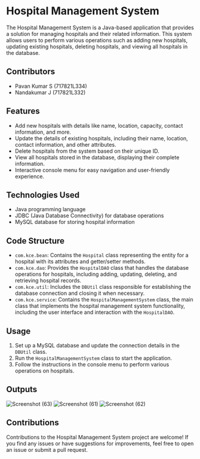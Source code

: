 # Hospital Management System

The Hospital Management System is a Java-based application that provides a solution for managing hospitals and their related information. This system allows users to perform various operations such as adding new hospitals, updating existing hospitals, deleting hospitals, and viewing all hospitals in the database.

## Contributors

- Pavan Kumar S (717821L334)
- Nandakumar J (717821L332)

## Features

- Add new hospitals with details like name, location, capacity, contact information, and more.
- Update the details of existing hospitals, including their name, location, contact information, and other attributes.
- Delete hospitals from the system based on their unique ID.
- View all hospitals stored in the database, displaying their complete information.
- Interactive console menu for easy navigation and user-friendly experience.

## Technologies Used

- Java programming language
- JDBC (Java Database Connectivity) for database operations
- MySQL database for storing hospital information

## Code Structure

- `com.kce.bean`: Contains the `Hospital` class representing the entity for a hospital with its attributes and getter/setter methods.
- `com.kce.dao`: Provides the `HospitalDAO` class that handles the database operations for hospitals, including adding, updating, deleting, and retrieving hospital records.
- `com.kce.util`: Includes the `DBUtil` class responsible for establishing the database connection and closing it when necessary.
- `com.kce.service`: Contains the `HospitalManagementSystem` class, the main class that implements the hospital management system functionality, including the user interface and interaction with the `HospitalDAO`.

## Usage

1. Set up a MySQL database and update the connection details in the `DBUtil` class.
2. Run the `HospitalManagementSystem` class to start the application.
3. Follow the instructions in the console menu to perform various operations on hospitals.

## Outputs

![Screenshot (63)](https://github.com/Pavankumar332/miniproject/assets/127392714/46463c6a-63f9-42a4-a3e5-0e69648c4388)
![Screenshot (61)](https://github.com/Pavankumar332/miniproject/assets/127392714/6b14d94a-a2e4-4c19-a1a4-9521a8710cee)
![Screenshot (62)](https://github.com/Pavankumar332/miniproject/assets/127392714/c18d854f-1d83-440f-a59f-ffeb80e37608)

## Contributions

Contributions to the Hospital Management System project are welcome! If you find any issues or have suggestions for improvements, feel free to open an issue or submit a pull request.
